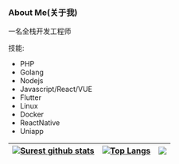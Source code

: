 ### About Me(关于我)

一名全栈开发工程师

技能:
- PHP
- Golang
- Nodejs
- Javascript/React/VUE
- Flutter
- Linux
- Docker
- ReactNative
- Uniapp



| [![Surest github stats](https://github-readme-stats.vercel.app/api?username=surest-sky)](https://github.com/surest-sky/github-readme-stats) |[![Top Langs](https://github-readme-stats.vercel.app/api/top-langs/?username=surest-sky)](https://github.com/anuraghazra/github-readme-stats) | ![](https://cdn.surest.cn/Fj8-IEE2CqCNMAoCg6vybp4xYMmr?imageView2/2/w/250/h/250) |
| ------------------------------------------------------------ | ------------------------------------------------------------ | ------------------------------------------------------------ |
